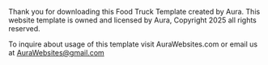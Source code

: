 Thank you for downloading this Food Truck Template created by Aura. This website template is owned and licensed by Aura, Copyright 2025 all rights reserved. 

To inquire about usage of this template visit AuraWebsites.com or email us at AuraWebsites@gmail.com

